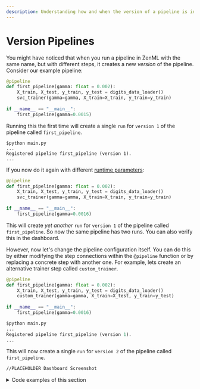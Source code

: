 ```yaml
---
description: Understanding how and when the version of a pipeline is incremented.
---
```


# Version Pipelines

You might have noticed that when you run a pipeline in ZenML with the same name, but with different steps, it creates a new _version_ of the pipeline. Consider our example pipeline:

```python
@pipeline
def first_pipeline(gamma: float = 0.002):
    X_train, X_test, y_train, y_test = digits_data_loader()
    svc_trainer(gamma=gamma, X_train=X_train, y_train=y_train)
    
if __name__ == "__main__":
    first_pipeline(gamma=0.0015)
```

Running this the first time will create a single `run` for `version 1` of the pipeline called `first_pipeline`.

```
$python main.py
...
Registered pipeline first_pipeline (version 1).
...
```

If you now do it again with different [runtime parameters](parameters.md):

```python
@pipeline
def first_pipeline(gamma: float = 0.002):
    X_train, X_test, y_train, y_test = digits_data_loader()
    svc_trainer(gamma=gamma, X_train=X_train, y_train=y_train)
    
if __name__ == "__main__":
    first_pipeline(gamma=0.0016)
```

This will create _yet another_ `run` for `version 1` of the pipeline called `first_pipeline`. So now the same pipeline has two runs. You can also verify this in the dashboard.

However, now let's change the pipeline configuration itself. You can do this by either modifying the step connections within the `@pipeline` function or by replacing a concrete step with another one. For example, lets create an alternative trainer step called `custom_trainer`.

```python
@pipeline
def first_pipeline(gamma: float = 0.002):
    X_train, X_test, y_train, y_test = digits_data_loader()
    custom_trainer(gamma=gamma, X_train=X_test, y_train=y_test)
    
if __name__ == "__main__":
    first_pipeline(gamma=0.0016)
```

```python
$python main.py
...
Registered pipeline first_pipeline (version 1).
...
```

This will now create a single `run` for `version 2` of the pipeline called `first_pipeline`.&#x20;

```bash
//PLACEHOLDER Dashboard Screenshot
```

<details>

<summary>Code examples of this section</summary>

```python
```

</details>
